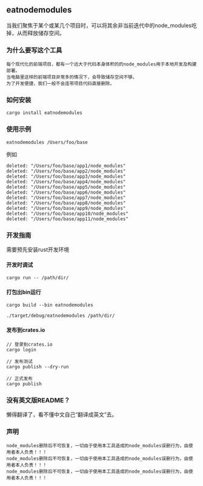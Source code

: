 ## eatnodemodules
当我们聚焦于某个或某几个项目时，可以将其余非当前迭代中的node_modules吃掉，从而释放储存空间。

### 为什么要写这个工具
```
每个现代化的前端项目，都有一个远大于代码本身体积的的node_modules用于本地开发及构建部署。
当电脑里这样的前端项目非常多的情况下，会导致储存空间不够。
为了开发便捷，我们一般不会连带项目代码直接删除。
```


### 如何安装
```
cargo install eatnodemodules
```

### 使用示例

```
eatnodemodules /Users/foo/base
```

例如

```
deleted: "/Users/foo/base/app1/node_modules"
deleted: "/Users/foo/base/app2/node_modules"
deleted: "/Users/foo/base/app3/node_modules"
deleted: "/Users/foo/base/app4/node_modules"
deleted: "/Users/foo/base/app5/node_modules"
deleted: "/Users/foo/base/app6/node_modules"
deleted: "/Users/foo/base/app7/node_modules"
deleted: "/Users/foo/base/app8/node_modules"
deleted: "/Users/foo/base/app9/node_modules"
deleted: "/Users/foo/base/app10/node_modules"
deleted: "/Users/foo/base/app11/node_modules"
```

### 开发指南
需要预先安装rust开发环境
#### 开发时调试

```
cargo run -- /path/dir/
```

#### 打包出bin运行
```
cargo build --bin eatnodemodules
```

```
./target/debug/eatnodemodules /path/dir/
```


#### 发布到crates.io

```
// 登录到crates.io
cargo login

// 发布测试
cargo publish --dry-run

// 正式发布
cargo publish
```


### 没有英文版README？
懒得翻译了，看不懂中文自己“翻译成英文”去。

### 声明
```
node_modules删除后不可恢复，一切由于使用本工具造成的node_modules误删行为，由使用者本人负责！！！
node_modules删除后不可恢复，一切由于使用本工具造成的node_modules误删行为，由使用者本人负责！！！
node_modules删除后不可恢复，一切由于使用本工具造成的node_modules误删行为，由使用者本人负责！！！
```